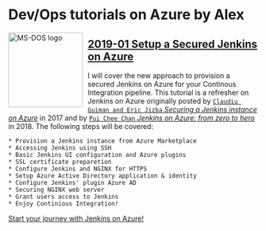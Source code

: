 # Dev/Ops tutorials on Azure by Alex

<img height="150" align="left" style="float: left; margin: 0 10px 0 0;" alt="MS-DOS logo" src="https://jenkins.io/images/logos/transparent/transparent.svg">   

## [2019-01 Setup a Secured Jenkins on Azure](/jenkins-on-azure)

I will cover the new approach to provision a secured Jenkins on Azure for your Continous Integration pipeline.
This tutorial is a refresher on Jenkins on Azure originally posted by [`Claudiu Guiman and Eric Jizba` *Securing a Jenkins instance on Azure*](https://jenkins.io/blog/2017/04/20/secure-jenkins-on-azure/) in 2017 and by [`Pui Chee Chan` *Jenkins on Azure: from zero to hero*](https://azure.microsoft.com/en-us/blog/jenkins-on-azure-from-zero-to-hero/) in 2018.
The following steps will be covered:

```
* Provision a Jenkins instance from Azure Marketplace
* Accessing Jenkins using SSH
* Basic Jenkins UI configuration and Azure plugins
* SSL certificate preparetion
* Configure Jenkins and NGINX for HTTPS
* Setup Azure Active Directory application & identity
* Configure Jenkins' plugin Azure AD
* Securing NGINX web server
* Grant users access to Jenkins
* Enjoy Continious Integration!
```
[Start your journey with Jenkins on Azure!](/jenkins-on-azure)
